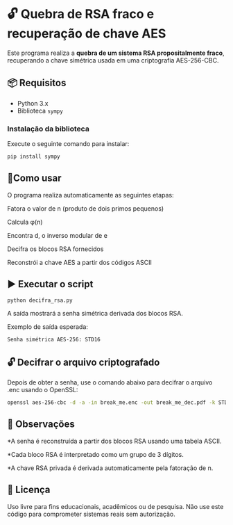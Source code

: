 # 🔓 Quebra de RSA fraco e recuperação de chave AES

Este programa realiza a **quebra de um sistema RSA propositalmente fraco**, recuperando a chave simétrica usada em uma criptografia AES-256-CBC.

## 📦 Requisitos

- Python 3.x
- Biblioteca `sympy`

### Instalação da biblioteca

Execute o seguinte comando para instalar:

```bash
pip install sympy
```

## 🚀Como usar
O programa realiza automaticamente as seguintes etapas:

Fatora o valor de n (produto de dois primos pequenos)

Calcula φ(n)

Encontra d, o inverso modular de e

Decifra os blocos RSA fornecidos

Reconstrói a chave AES a partir dos códigos ASCII

## ▶️ Executar o script

```bash
python decifra_rsa.py
```

A saída mostrará a senha simétrica derivada dos blocos RSA.

Exemplo de saída esperada:

```bash
Senha simétrica AES-256: STD16
```

## 🔓 Decifrar o arquivo criptografado
Depois de obter a senha, use o comando abaixo para decifrar o arquivo .enc usando o OpenSSL:

```bash
openssl aes-256-cbc -d -a -in break_me.enc -out break_me_dec.pdf -k STD16
```

## 🔐 Observações

*A senha é reconstruída a partir dos blocos RSA usando uma tabela ASCII.

*Cada bloco RSA é interpretado como um grupo de 3 dígitos.

*A chave RSA privada é derivada automaticamente pela fatoração de n.

## 📄 Licença

Uso livre para fins educacionais, acadêmicos ou de pesquisa. Não use este código para comprometer sistemas reais sem autorização.
